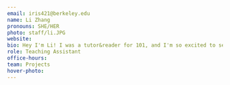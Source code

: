 ```yaml
---
email: iris421@berkeley.edu
name: Li Zhang
pronouns: SHE/HER
photo: staff/li.JPG
website: 
bio: Hey I'm Li! I was a tutor&reader for 101, and I'm so excited to see you guys in sections as a TA. I love going to the gym, watching anime, and singing. Feel free to reach out and chat!
role: Teaching Assistant
office-hours: 
team: Projects
hover-photo: 
---
```

